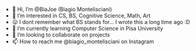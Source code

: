 - 👋 Hi, I’m @BiaJoe (Biagio Montelisciani)
- 👀 I’m interested in CS, BS, Cognitive Science, Math, Art
- 😛 I dont remember what BS stands for... I wrote this a long time ago :D
- 🌱 I’m currently learning Computer Science in Pisa University
- 💞️ I’m looking to collaborate on projects
- 📫 How to reach me @biagio_montelisciani on Instagram

<!---
BiaJoe/BiaJoe is a ✨ special ✨ repository because its `README.md` (this file) appears on your GitHub profile.
You can click the Preview link to take a look at your changes.
--->
